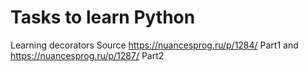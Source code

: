 # Tasks to learn Python
Learning decorators
Source https://nuancesprog.ru/p/1284/ Part1 and https://nuancesprog.ru/p/1287/ Part2